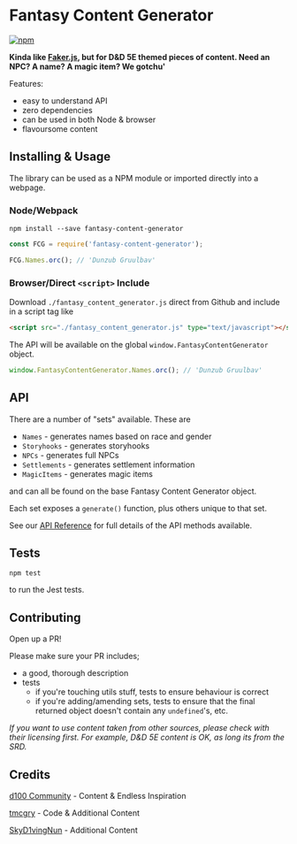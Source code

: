# Fantasy Content Generator

[![npm](https://img.shields.io/npm/v/fantasy-content-generator.svg?style=flat-square)](https://www.npmjs.com/package/fantasy-content-generator)

**Kinda like [Faker.js](https://github.com/marak/Faker.js/), but for D&D 5E themed pieces of content. Need an NPC? A name? A magic item? We gotchu'**

Features:

- easy to understand API
- zero dependencies
- can be used in both Node & browser
- flavoursome content

## Installing & Usage

The library can be used as a NPM module or imported directly into a webpage.

### Node/Webpack

`npm install --save fantasy-content-generator`

```js
const FCG = require('fantasy-content-generator');

FCG.Names.orc(); // 'Dunzub Gruulbav'
```

### Browser/Direct `<script>` Include

Download `./fantasy_content_generator.js` direct from Github and include in a script tag like

```html
<script src="./fantasy_content_generator.js" type="text/javascript"></script>
```

The API will be available on the global `window.FantasyContentGenerator` object.

```js
window.FantasyContentGenerator.Names.orc(); // 'Dunzub Gruulbav'
```

## API

There are a number of "sets" available. These are 

- `Names` - generates names based on race and gender
- `Storyhooks` - generates storyhooks
- `NPCs` - generates full NPCs
- `Settlements` - generates settlement information
- `MagicItems` - generates magic items

and can all be found on the base Fantasy Content Generator object.

Each set exposes a `generate()` function, plus others unique to that set.

See our [API Reference](./docs/API.md) for full details of the API methods available.

## Tests

```
npm test
```

to run the Jest tests.

## Contributing

Open up a PR!

Please make sure your PR includes;

- a good, thorough description
- tests
    - if you're touching utils stuff, tests to ensure behaviour is correct
    - if you're adding/amending sets, tests to ensure that the final returned object doesn't contain any `undefined`'s, etc.


_If you want to use content taken from other sources, please check with their licensing first. For example, D&D 5E content is OK, as long its from the SRD._

## Credits

[d100 Community](https://www.reddit.com/r/d100/) - Content & Endless Inspiration

[tmcgry](https://twitter.com/tmcgry) - Code & Additional Content

[SkyD1vingNun](https://twitter.com/SkyD1vingNun) - Additional Content